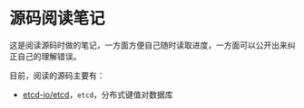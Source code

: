 # 源码阅读笔记

这是阅读源码时做的笔记，一方面方便自己随时读取进度，一方面可以公开出来纠正自己的理解错误。

目前，阅读的源码主要有：

- [etcd-io/etcd](https://github.com/etcd-io/etcd)，`etcd`，分布式键值对数据库